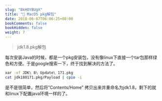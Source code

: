 ```yaml
---
slug: "BkHOYBUgX"
title: "📝 MacOS pkg解包"
date: 2018-06-07T06:06:25+08:00
bookComments: false
bookHidden: false
weight: 7
---
```



> jdk1.8.pkg解包

每次安装Java的时候，都是一个pkg安装包，没有像linux下直接一个tar包那样绿色和方便。于是google搜索一下，终于找到解决的方法了。

```bash
xar -xf JDK\ 8\ Update\ 171.pkg
cat jdk180171.pkg/Payload | cpio -i
```

是不是很简单，然后将”Contents/Home” 拷贝出来并重命名为jdk1.8，剩下的就和linux下配置java环境一样的了。